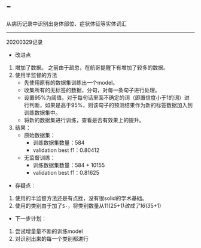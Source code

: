 # -
从病历记录中识别出身体部位、症状体征等实体词汇

----------------------------------------------------
20200329记录
- 改进点
1. 增加了数据。 之前由于疏忽，在航哥提醒下有增加了较多的数据。
2. 使用半监督的方法
	- 先使用原有的数据集训练出一个model。
	- 收集所有的无标签的数据，分句，对每一条句子进行处理。
	- 设置95%为阈值。对于每句话里面不确定的词（即置信度小于1的词）进行判断，如果是高于95%，则该句子的预测结果作为新的标签数据加入到训练数据集中。
	- 将新的数据集进行训练，查看是否有效果上的提升。
3. 结果：
	- 原始数据集：
		- 训练数据集数量：584
		- validation best f1：0.80412
	- 无监督训练：
		- 训练数据集数量：584 + 10155
		- validation best f1：0.81625

- 存疑点：
1. 使用的半监督方法还是有点挫，没有很solid的学术基础。
2. 使用的类别由于加了`S-`，将类别数量从11(2*5+1)改成了16(3*5+1)

- 下一步计划：
1. 尝试增量量不断的训练model
2. 对识别出来的每一个类别都进行

